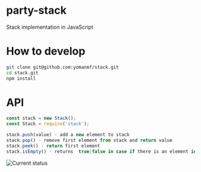 # party-stack
Stack implementation in JavaScript

# How to develop
```bash
git clone git@github.com:yomanmf/stack.git
cd stack.git
npm install
```

# API
```javascript
const stack = new Stack();
const Stack = require('stack');

stack.push(value) - add a new element to stack
stack.pop() - remove first element from stack and return value
stack.peek() - return first element
stack.isEmpty() - returns  true|false in case if there is an element in stack
```
![Current status](http://i1.kym-cdn.com/photos/images/original/000/234/739/fa5.jpg)
